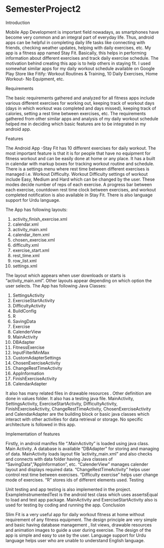 # SemesterProject2
Introduction

Mobile App Development is important field nowadays, as smartphones have become very common and an integral part of everyday life. Thus, android apps can be helpful in completing daily life tasks like connecting with friends, checking weather updates, helping with daily exercises, etc. My app is a fitness app named Stay Fit. Basically, this helps in performing information about different exercises and track daily exercise schedule. The motivation behind creating this app is to help others in staying fit. I used somewhat similar apps  for my daily workout schedule available on Google Play Store like Fitify: Workout Routines & Training, 10 Daily Exercises,  Home Workout- No Equipment, etc. 



Requirements

The basic requirements gathered and analyzed for all fitness apps include various different exercises for working out, keeping track of workout days (days in which workout was completed and days missed), keeping track of calories, setting  a rest time between exercises, etc. The requirements gathered from other similar apps and analysis of my daily workout schedule helped me in deciding which basic features are to be integrated in my android app.


Features

The Android App -Stay Fit has 10 different exercises for daily workout. The most important feature is that it is for people that have no equipment for fitness workout and can be easily done at home or any place. It has a built in calendar with markup boxes for tracking workout routine and schedule. There is a settings menu where rest time between different exercises is managed i.e. Workout Difficulty. Workout Difficulty settings of workout include Easy, Medium and Hard which can be changed by the user. These modes decide number of reps  of each exercise. A progress bar between each exercise, countdown rest time clock between exercises,   and workout completed notification is also available in Stay Fit. There is also language support for Urdu language.


The App has following layouts:
1.	activity_finish_exercise.xml
2.	calendar.xml
3.	activity_main.xml
4.	calendar_item.xml
5.	chosen_exercise.xml
6.	difficulty.xml
7.	exercise_start.xml
8.	rest_time.xml
9.	row_list.xml
10.	settings.xml

The layout which appears  when user downloads or starts is “activity_main.xml”. Other layouts appear depending on which option the user selects.
The App has following Java Classes:
1.	SettingsActivity
2.	ExerciseStartActivity
3.	DifficultyActivity
4.	BuildConfig
5.	R
6.	SavingData
7.	Exercise
8.	CalenderView
9.	MainActivity
10.	DBAdapter
11.	FitnessExercise
12.	InputFilterMinMax
13.	CustomAdapterSettings
14.	ChosenExerciseActivity
15.	ChangeRestTimeActivity
16.	AppInformation
17.	FinishExerciseActivity
18.	CalendarAdapter

It also has many related files in drawable resources . Other definition are done in  values folder. It also has a testing java file. MainActivity, SettingsActivity, ExerciseStartActivity, DifficultyActivity, FinishExerciseActivity, ChangeRestTimeActivity, ChosenExerciseActivity and CalendarAdapter
are the building block or basic java classes which interact with other activities for data retrieval or storage. No specific architecture is followed in this app.



Implementation of features

Firstly, in android manifes file “.MainActivity” is loaded using java class. Main Activity. A database is available “DBAdapter” for storing and managing of data. MainActivity loads layout file ’activity_main.xml” and also checks and connects with data folder having Java classes of “SavingData”,”AppInformation”, etc. “CalenderView” manages calender layout and displays required data. “ChangeRestTimeActivity” helps user control rest time between exercises. “Difficulty exercise” helps user change mode of exercises. “R” stores ids of different elements used.
Testing

Unit testing and app testing is also implemented in the project. ExampleInstrumentedTest is the android test class which uses assertsEqual to load and test app package. MainActivity and ExerciseStartActivity also is used for testing by coding and running the app.
Conclusion

Slim Fit is a very useful app for daily workout fitness at home without requirement of any fitness equipment. The design principle are very simple and basic  having database management , list views, drawable resources and animation images to guide a user during exercise. The design of the app is simple and easy to use by the user. Language support for Urdu language helps user who are unable to understand English language.  



